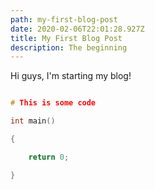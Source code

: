 ```yaml
---
path: my-first-blog-post
date: 2020-02-06T22:01:28.927Z
title: My First Blog Post
description: The beginning
---
```

Hi guys, I'm starting my blog!

```c

# This is some code

int main()

{

    return 0;

}

```
